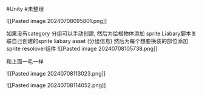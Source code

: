 
#Unity #未整理 


![[Pasted image 20240708095801.png]]


如果没有category 分组可以手动创建, 然后为给根物体添加 sprite Liabary脚本关联自己创建的sprite liabary asset (分组信息)
然后为每个想要换装的部位添加 sprite resolover组件
![[Pasted image 20240708105738.png]]


和上面一毛一样

![[Pasted image 20240708113023.png]]

![[Pasted image 20240708114052.png]]

